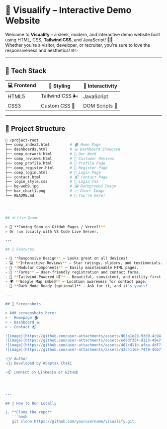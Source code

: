 # 🚀 Visualify – Interactive Demo Website

Welcome to **Visualify** – a sleek, modern, and interactive demo website built using HTML, CSS, **Tailwind CSS**, and JavaScript! 🎨💡  
Whether you're a visitor, developer, or recruiter, you're sure to love the responsiveness and aesthetics! 🌐✨

---

## 🧰 Tech Stack

| 💻 Frontend | 🌟 Styling | 🧠 Interactivity |
|------------|------------|------------------|
| HTML5       | Tailwind CSS  🌬️  | JavaScript  |
| CSS3        | Custom CSS 🎨    | DOM Scripts 🧩 |

---

## 📂 Project Structure

```bash
📁 /project-root
├── comp_index2.html         # 🏠 Home Page
├── dashboards.html          # 📊 Dashboard Showcase
├── comp_ourwork.html        # 💼 Our Work
├── comp_reviews.html        # 🌟 Customer Reviews
├── comp_profile.html        # 👤 Profile Page
├── comp_register.html       # 📝 Register Page
├── comp_login.html          # 🔐 Login Page
├── contact.html             # 📬 Contact Page
├── login_style.css          # 🎨 Login CSS
├── bg-web9.jpg              # 🖼️ Background Image
├── bar_chart1.png           # 📈 Chart Image
└── README.md                # 📘 You're here!


---

## 🌐 Live Demo

> 🔗 **Coming Soon on GitHub Pages / Vercel!**  
> Or run locally with VS Code Live Server.

---

## 🎯 Features

- 📱 **Responsive Design** – Looks great on all devices!
- 💻 **Interactive Reviews** – Star ratings, sliders, and testimonials.
- 🔄 **Modular Components** – Easily maintainable HTML pages.
- 🧾 **Forms** – User-friendly registration and contact forms.
- 🌈 **Tailwind-Powered UI** – Beautiful, consistent, and utility-first.
- 🌍 **Google Map Embed** – Location awareness for contact page.
- 🌙 **Dark Mode Ready (optional)** – Ask for it, and it's yours!

---

## 📸 Screenshots

> Add screenshots here:
> - Homepage 🏠
> - Dashboard 📊
> - Contact 📬

![image](https://github.com/user-attachments/assets/d03a1e29-93d9-4c94-9050-ea9e77c11301)
![image](https://github.com/user-attachments/assets/ed9df354-d123-49e7-a8aa-39f003bb9b7d)
![image](https://github.com/user-attachments/assets/407cd11b-afea-4df7-9dc6-c5579f8a9cdf)
![image](https://github.com/user-attachments/assets/43c4116e-7479-4bb7-98f6-faca61af34cb)

-🙋‍♂️ Author
-👨‍💻 Developed by #Saptak Chaki

-📫 Connect on LinkedIn or GitHub




---

## 🚀 How to Run Locally

1. **Clone the repo**  
   ```bash
   git clone https://github.com/yourusername/visualify.git
